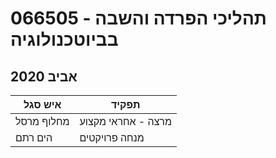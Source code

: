 # 066505 - תהליכי הפרדה והשבה בביוטכנולוגיה

## אביב 2020

| איש סגל | תפקיד |
| ---- | ---- |
| מחלוף מרסל | מרצה - אחראי מקצוע |
| הים רתם | מנחה פרויקטים |

